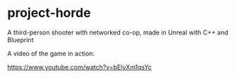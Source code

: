 # project-horde
A third-person shooter with networked co-op, made in Unreal with C++ and Blueprint

A video of the game in action:

https://www.youtube.com/watch?v=bElyXm1qsYc
